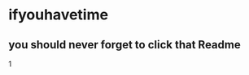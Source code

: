 # ifyouhavetime
## you should never forget to click that Readme

1[](https://media.cnn.com/api/v1/images/stellar/prod/230926080307-01-odesa-attack-092623.jpg?c=16x9&q=h_720,w_1280,c_fill)
